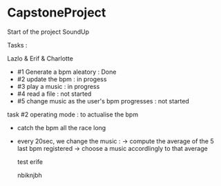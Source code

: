 # CapstoneProject

Start of the project SoundUp

Tasks : 

Lazlo & Erif & Charlotte
- #1 Generate a bpm aleatory : Done
- #2 update the bpm : in progess
- #3 play a music : in progress
- #4 read a file : not started
- #5 change music as the user's bpm progresses : not started

task #2 operating mode : to actualise the bpm 
- catch the bpm all the race long
- every 20sec, we change the music : 
    -> compute the average of the 5 last bpm registered 
    -> choose a music accordlingly to that average

    test erife

    nbiknjbh

